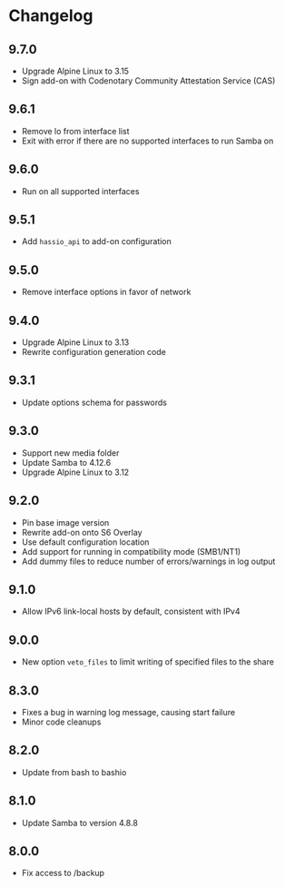 # Changelog

## 9.7.0

- Upgrade Alpine Linux to 3.15
- Sign add-on with Codenotary Community Attestation Service (CAS)

## 9.6.1

- Remove lo from interface list
- Exit with error if there are no supported interfaces to run Samba on

## 9.6.0

- Run on all supported interfaces

## 9.5.1

- Add `hassio_api` to add-on configuration

## 9.5.0

- Remove interface options in favor of network

## 9.4.0

- Upgrade Alpine Linux to 3.13
- Rewrite configuration generation code

## 9.3.1

- Update options schema for passwords

## 9.3.0

- Support new media folder
- Update Samba to 4.12.6
- Upgrade Alpine Linux to 3.12

## 9.2.0

- Pin base image version
- Rewrite add-on onto S6 Overlay
- Use default configuration location
- Add support for running in compatibility mode (SMB1/NT1)
- Add dummy files to reduce number of errors/warnings in log output

## 9.1.0

- Allow IPv6 link-local hosts by default, consistent with IPv4

## 9.0.0

- New option `veto_files` to limit writing of specified files to the share

## 8.3.0

- Fixes a bug in warning log message, causing start failure
- Minor code cleanups

## 8.2.0

- Update from bash to bashio

## 8.1.0

- Update Samba to version 4.8.8

## 8.0.0

- Fix access to /backup

